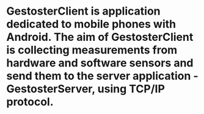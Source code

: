 # GestosterClient is application dedicated to mobile phones with Android. The aim of GestosterClient is collecting measurements from hardware and software sensors and send them to the server application - GestosterServer, using TCP/IP protocol.
